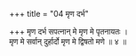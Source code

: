 +++
title = "04 मृण दर्भ"

+++
मृण दर्भ सपत्नान् मे मृण मे पृतनायतः ।  
मृण मे सर्वान् दुर्हार्दो मृण मे द्विषतो मणे ॥ ४ ॥